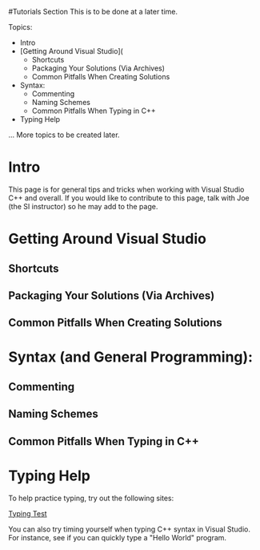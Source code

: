 #Tutorials Section
This is to be done at a later time.

Topics:
- Intro
- [Getting Around Visual Studio](
  - Shortcuts
  - Packaging Your Solutions (Via Archives)
  - Common Pitfalls When Creating Solutions
- Syntax:
  - Commenting
  - Naming Schemes
  - Common Pitfalls When Typing in C++
- Typing Help

... More topics to be created later.
# Intro
This page is for general tips and tricks when working with Visual Studio C++ and overall. If you would like to contribute 
to this page, talk with Joe (the SI instructor) so he may add to the page.

# Getting Around Visual Studio
## Shortcuts
## Packaging Your Solutions (Via Archives)
## Common Pitfalls When Creating Solutions
# Syntax (and General Programming):
## Commenting
## Naming Schemes
## Common Pitfalls When Typing in C++
# Typing Help
To help practice typing, try out the following sites:

[Typing Test](http://10fastfingers.com/typing-test/english)

You can also try timing yourself when typing C++ syntax in Visual Studio. For instance, see if you can quickly type a "Hello 
World" program.